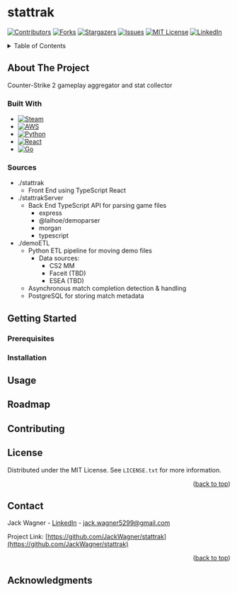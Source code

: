 
# stattrak

<!-- Improved compatibility of back to top link: See: https://github.com/othneildrew/Best-README-Template/pull/73 -->
<a id="readme-top"></a>
<!--
*** Thanks for checking out the Best-README-Template. If you have a suggestion
*** that would make this better, please fork the repo and create a pull request
*** or simply open an issue with the tag "enhancement".
*** Don't forget to give the project a star!
*** Thanks again! Now go create something AMAZING! :D
-->



<!-- PROJECT SHIELDS -->
<!--
*** I'm using markdown "reference style" links for readability.
*** Reference links are enclosed in brackets [ ] instead of parentheses ( ).
*** See the bottom of this document for the declaration of the reference variables
*** for contributors-url, forks-url, etc. This is an optional, concise syntax you may use.
*** https://www.markdownguide.org/basic-syntax/#reference-style-links
-->
[![Contributors][contributors-shield]][contributors-url]
[![Forks][forks-shield]][forks-url]
[![Stargazers][stars-shield]][stars-url]
[![Issues][issues-shield]][issues-url]
[![MIT License][license-shield]][license-url]
[![LinkedIn][linkedin-shield]][linkedin-url]



<!-- PROJECT LOGO -->
<!-- <br />
<div align="center">
  <a href="https://github.com/github_username/repo_name">
    <img src="images/logo.png" alt="Logo" width="80" height="80">
  </a>

<h3 align="center">project_title</h3>

  <p align="center">
    project_description
    <br />
    <a href="https://github.com/github_username/repo_name"><strong>Explore the docs »</strong></a>
    <br />
    <br />
    <a href="https://github.com/github_username/repo_name">View Demo</a>
    ·
    <a href="https://github.com/github_username/repo_name/issues/new?labels=bug&template=bug-report---.md">Report Bug</a>
    ·
    <a href="https://github.com/github_username/repo_name/issues/new?labels=enhancement&template=feature-request---.md">Request Feature</a>
  </p>
</div> -->



<!-- TABLE OF CONTENTS -->
<details>
  <summary>Table of Contents</summary>
  <ol>
    <li>
      <a href="#about-the-project">About The Project</a>
      <ul>
        <li><a href="#built-with">Built With</a></li>
      </ul>
    </li>
    <li>
      <a href="#getting-started">Getting Started</a>
      <ul>
        <li><a href="#prerequisites">Prerequisites</a></li>
        <li><a href="#installation">Installation</a></li>
      </ul>
    </li>
    <li><a href="#usage">Usage</a></li>
    <li><a href="#roadmap">Roadmap</a></li>
    <li><a href="#contributing">Contributing</a></li>
    <li><a href="#license">License</a></li>
    <li><a href="#contact">Contact</a></li>
    <li><a href="#acknowledgments">Acknowledgments</a></li>
  </ol>
</details>



<!-- ABOUT THE PROJECT -->
## About The Project

<!--[![Product Name Screen Shot][product-screenshot]](https://example.com)

Here's a blank template to get started: To avoid retyping too much info. Do a search and replace with your text editor for the following: `github_username`, `repo_name`, `twitter_handle`, `linkedin_username`, `email_client`, `email`, `project_title`, `project_description`

<p align="right">(<a href="#readme-top">back to top</a>)</p> -->

Counter-Strike 2 gameplay aggregator and stat collector


### Built With

* [![Steam][Steam.js]][Steam-url]
* [![AWS][AWS.js]][AWS-url]
* [![Python][Python.js]][Python-url]
* [![React][React.js]][React-url]
* [![Go][Go.js]][Go-url]
<!--* [![Alpaca][Alpaca.js]][Alpaca-url]
* [![X][X.js]][X-url]
* [![Discord][Discord.js]][Discord-url]
* [![Reddit][Reddit.js]][Reddit-url] -->

<!-- <p align="right">(<a href="#readme-top">back to top</a>)</p> -->

### Sources

- ./stattrak
    - Front End using TypeScript React
- ./stattrakServer
    - Back End TypeScript API for parsing game files
        - express
	    - @laihoe/demoparser
	    - morgan
	    - typescript
- ./demoETL
    - Python ETL pipeline for moving demo files
        - Data sources:
            - CS2 MM
            - Faceit (TBD)
            - ESEA (TBD)
	- Asynchronous match completion detection & handling
	- PostgreSQL for storing match metadata

<!-- GETTING STARTED -->
## Getting Started

<!-- This is an example of how you may give instructions on setting up your project locally.
To get a local copy up and running follow these simple example steps. -->

### Prerequisites

<!--This is an example of how to list things you need to use the software and how to install them.
* npm
  ```sh
  npm install npm@latest -g
  ```
-->
### Installation
<!--
1. Get a free API Key at [https://example.com](https://example.com)
2. Clone the repo
   ```sh
   git clone https://github.com/github_username/repo_name.git
   ```
3. Install NPM packages
   ```sh
   npm install
   ```
4. Enter your API in `config.js`
   ```js
   const API_KEY = 'ENTER YOUR API';
   ```
5. Change git remote url to avoid accidental pushes to base project
   ```sh
   git remote set-url origin github_username/repo_name
   git remote -v # confirm the changes
   ```

<p align="right">(<a href="#readme-top">back to top</a>)</p>

-->

<!-- USAGE EXAMPLES -->
## Usage

<!--Use this space to show useful examples of how a project can be used. Additional screenshots, code examples and demos work well in this space. You may also link to more resources.

_For more examples, please refer to the [Documentation](https://example.com)_

<p align="right">(<a href="#readme-top">back to top</a>)</p>

-->

<!-- ROADMAP -->
## Roadmap

<!--
- [ ] Feature 1
- [ ] Feature 2
- [ ] Feature 3
    - [ ] Nested Feature

See the [open issues](https://github.com/github_username/repo_name/issues) for a full list of proposed features (and known issues).

<p align="right">(<a href="#readme-top">back to top</a>)</p>

-->

<!-- CONTRIBUTING -->
## Contributing

<!--
Contributions are what make the open source community such an amazing place to learn, inspire, and create. Any contributions you make are **greatly appreciated**.

If you have a suggestion that would make this better, please fork the repo and create a pull request. You can also simply open an issue with the tag "enhancement".
Don't forget to give the project a star! Thanks again!

1. Fork the Project
2. Create your Feature Branch (`git checkout -b feature/AmazingFeature`)
3. Commit your Changes (`git commit -m 'Add some AmazingFeature'`)
4. Push to the Branch (`git push origin feature/AmazingFeature`)
5. Open a Pull Request

<p align="right">(<a href="#readme-top">back to top</a>)</p>

### Top contributors:

<a href="https://github.com/github_username/repo_name/graphs/contributors">
  <img src="https://contrib.rocks/image?repo=github_username/repo_name" alt="contrib.rocks image" />
</a>
-->


<!-- LICENSE -->
## License

Distributed under the MIT License. See `LICENSE.txt` for more information.

<p align="right">(<a href="#readme-top">back to top</a>)</p>



<!-- CONTACT -->
## Contact

Jack Wagner - [LinkedIn](https://www.linkedin.com/in/jack-wagner-050186142/) - jack.wagner5299@gmail.com

Project Link: [https://github.com/JackWagner/stattrak](https://github.com/JackWagner/stattrak)

<p align="right">(<a href="#readme-top">back to top</a>)</p>



<!-- ACKNOWLEDGMENTS -->
## Acknowledgments

<!--
* []()
* []()
* []()

<p align="right">(<a href="#readme-top">back to top</a>)</p>
-->


<!-- MARKDOWN LINKS & IMAGES -->
<!-- https://www.markdownguide.org/basic-syntax/#reference-style-links -->
[contributors-shield]: https://img.shields.io/github/contributors/JackWagner/stattrak.svg?style=for-the-badge
[contributors-url]: https://github.com/JackWagner/stattrak/graphs/contributors
[forks-shield]: https://img.shields.io/github/forks/JackWagner/stattrak.svg?style=for-the-badge
[forks-url]: https://github.com/JackWagner/stattrak/network/members
[stars-shield]: https://img.shields.io/github/stars/JackWagner/stattrak.svg?style=for-the-badge
[stars-url]: https://github.com/JackWagner/stattrak/stargazers
[issues-shield]: https://img.shields.io/github/issues/JackWagner/stattrak.svg?style=for-the-badge
[issues-url]: https://github.com/JackWagner/stattrak/issues
[license-shield]: https://img.shields.io/github/license/JackWagner/stattrak.svg?style=for-the-badge
[license-url]: https://github.com/JackWagner/stattrak/blob/master/LICENSE.txt
[linkedin-shield]: https://img.shields.io/badge/-LinkedIn-black.svg?style=for-the-badge&logo=linkedin&colorB=555
[linkedin-url]: https://www.linkedin.com/in/jack-wagner-050186142/
[product-screenshot]: images/screenshot.png
[Python.js]: https://img.shields.io/badge/Python-3776AB?logo=python&logoColor=fff
[Python-url]: https://www.python.org
[Go.js]: https://img.shields.io/badge/Go-%2300ADD8.svg?&logo=go&logoColor=white
[Go-url]: https://go.dev
[React.js]: https://img.shields.io/badge/React-20232A?style=for-the-badge&logo=react&logoColor=61DAFB
[React-url]: https://reactjs.org/
[Steam.js]: https://img.shields.io/badge/Steam-%23000000.svg?logo=steam&logoColor=white
[Steam-url]: https://steamcommunity.com/dev
[AWS.js]: https://img.shields.io/badge/AWS-%23FF9900.svg?logo=amazon-web-services&logoColor=white
[AWS-url]: https://aws.amazon.com
